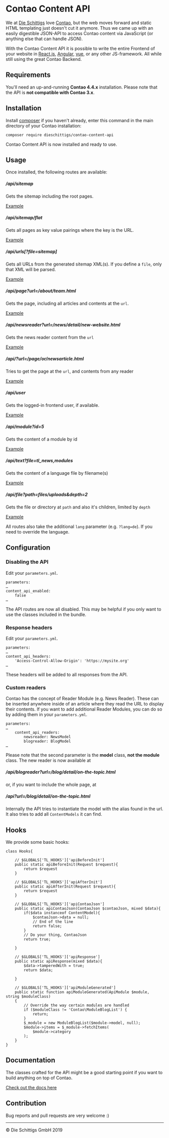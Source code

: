 # Contao Content API

We at [Die Schittigs](http://www.dieschittigs.de) love
[Contao](https://contao.org/de/), but the web moves
forward and static HTML templating just doesn't cut it anymore. Thus we came up
with an easily digestible JSON-API to access Contao content via JavaScript
(or anything else that can handle JSON).

With the Contao Content API it is possible to write the entire Frontend of your
website in [React.js](https://facebook.github.io/react/), [Angular](https://angular.io/), [vue](https://vuejs.org/), or any other
JS-framework. All while still using the great Contao Backend.

## Requirements

You'll need an up-and-running **Contao 4.4.x** installation.
Please note that the API is **not compatible with Contao 3.x**.

## Installation

Install [composer](https://getcomposer.org) if you haven't already,
enter this command in the main directory of your Contao installation:

    composer require dieschittigs/contao-content-api

Contao Content API is now installed and ready to use.

## Usage

Once installed, the following routes are available:

##### /api/sitemap

Gets the sitemap including the root pages.

[Example](examples/sitemap.json)

##### /api/sitemap/flat

Gets all pages as key value pairings where the key is the URL.

[Example](examples/sitemap_flat.json)

##### /api/urls[?file=sitemap]

Gets all URLs from the generated sitemap XML(s). If you define a `file`, only that XML will be parsed.

[Example](examples/urls.json)

##### /api/page?url=/about/team.html

Gets the page, including all articles and contents at the `url`.

[Example](examples/page.json)

##### /api/newsreader?url=/news/detail/new-website.html

Gets the news reader content from the `url`

[Example](examples/newsreader.json)

##### /api/?url=/page/or/newsarticle.html

Tries to get the page at the `url`, and contents from any reader

[Example](examples/page_newsreader.json)

##### /api/user

Gets the logged-in frontend user, if available.

[Example](examples/user.json)

##### /api/module?id=5

Gets the content of a module by id

[Example](examples/module.json)

##### /api/text?file=tl_news,modules

Gets the content of a language file by filename(s)

[Example](examples/text.json)

##### /api/file?path=files/uploads&depth=2

Gets the file or directory at `path` and also it's children, limited by `depth`

[Example](examples/file.json)

All routes also take the additional `lang` parameter (e.g. `?lang=de`). If you
need to override the language.

## Configuration

### Disabling the API

Edit your `parameters.yml`.

    parameters:
    …
    content_api_enabled:
        false
    …

The API routes are now all disabled. This may be helpful if you only
want to use the classes included in the bundle.

### Response headers

Edit your `parameters.yml`.

    parameters:
    …
    content_api_headers:
        'Access-Control-Allow-Origin': 'https://mysite.org'
    …

These headers will be added to all responses from the API.

### Custom readers

Contao has the concept of Reader Module (e.g. News Reader). These can be
inserted anywhere inside of an article where they read the URL to display
their contents. If you want to add additional Reader Modules, you can do
so by adding them in your `parameters.yml`.

    parameters:
    …
        content_api_readers:
            newsreader: NewsModel
            blogreader: BlogModel
    …

Please note that the second parameter is the **model** class, **not the module**
class. The new reader is now available at

##### /api/blogreader?url=/blog/detail/on-the-topic.html

or, if you want to include the whole page, at

##### /api?url=/blog/detail/on-the-topic.html

Internally the API tries to instantiate the model with the alias found in the url.
It also tries to add all `ContentModels` it can find.

## Hooks

We provide some basic hooks:

```
class Hooks{

    // $GLOBALS['TL_HOOKS']['apiBeforeInit']
    public static apiBeforeInit(Request $request){
        return $request
    }

    // $GLOBALS['TL_HOOKS']['apiAfterInit']
    public static apiAfterInit(Request $request){
        return $request
    }

    // $GLOBALS['TL_HOOKS']['apiContaoJson']
    public static apiContaoJson(ContaoJson $contaoJson, mixed $data){
        if($data instanceof ContentModel){
            $contaoJson->data = null;
            // End of the line
            return false;
        }
        // Do your thing, ContaoJson
        return true;

    }

    // $GLOBALS['TL_HOOKS']['apiResponse']
    public static apiResponse(mixed $data){
        $data->tamperedWith = true;
        return $data;

    }

    // $GLOBALS['TL_HOOKS']['apiModuleGenerated']
    public static function apiModuleGenerated(ApiModule $module, string $moduleClass)
    {
        // Override the way certain modules are handled
        if ($moduleClass != 'Contao\ModuleBlogList') {
            return;
        }
        $_module = new ModuleBlogList($module->model, null);
        $module->items = $_module->fetchItems(
            $module->category
        );
    }
}
```

## Documentation

The classes crafted for the API might be a good starting point if you want
to build anything on top of Contao.

[Check out the docs here](docs/ApiIndex.md)

## Contribution

Bug reports and pull requests are very welcome :)

---

© Die Schittigs GmbH 2019
